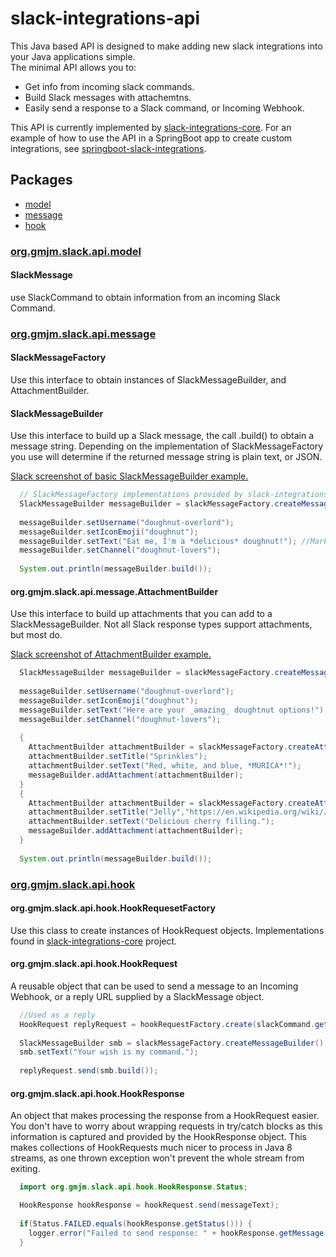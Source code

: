 # slack-integrations-api

This Java based API is designed to make adding new slack integrations into your Java applications simple.  
The minimal API allows you to:
* Get info from incoming slack commands.
* Build Slack messages with attachemtns.
* Easily send a response to a Slack command, or Incoming Webhook.

This API is currently implemented by [slack-integrations-core](https://github.com/GreaterMKEMeetup/slack-integrations-core).
For an example of how to use the API in a SpringBoot app to create custom integrations, see [springboot-slack-integrations](https://github.com/GreaterMKEMeetup/springboot-slack-integrations).

## Packages

* [model](org.gmjm.slack.api.model)
* [message](org.gmjm.slack.api.message)
* [hook](org.gmjm.slack.api.hook)

### [org.gmjm.slack.api.model](/src/main/java/org/gmjm/slack/api/model)

#### SlackMessage
use SlackCommand to obtain information from an incoming Slack Command.


### [org.gmjm.slack.api.message](/src/main/java/org/gmjm/slack/api/message)

#### SlackMessageFactory
Use this interface to obtain instances of SlackMessageBuilder, and AttachmentBuilder.

#### SlackMessageBuilder
Use this interface to build up a Slack message, the call .build() to obtain a message string.  Depending on the implementation of SlackMessageFactory you use will determine if the returned message string is plain text, or JSON.

[Slack screenshot of basic SlackMessageBuilder example.](http://imgur.com/jM2Qa39)

```java
  // SlackMessageFactory implementations provided by slack-integrations-core.
  SlackMessageBuilder messageBuilder = slackMessageFactory.createMessageBuilder(); 
  
  messageBuilder.setUsername("doughnut-overlord");
  messageBuilder.setIconEmoji("doughnut");
  messageBuilder.setText("Eat me, I'm a *delicious* doughnut!"); //Markdown is enabled by default
  messageBuilder.setChannel("doughnut-lovers");
  
  System.out.println(messageBuilder.build());
```

#### org.gmjm.slack.api.message.AttachmentBuilder
Use this interface to build up attachments that you can add to a SlackMessageBuilder.  Not all Slack response types support attachments, but most do.

[Slack screenshot of AttachmentBuilder example.](http://imgur.com/61S01vb)

```java
  SlackMessageBuilder messageBuilder = slackMessageFactory.createMessageBuilder(); 
  
  messageBuilder.setUsername("doughnut-overlord");
  messageBuilder.setIconEmoji("doughnut");
  messageBuilder.setText("Here are your _amazing_ doughtnut options!"); //Markdown is enabled by default
  messageBuilder.setChannel("doughnut-lovers");
  
  {
    AttachmentBuilder attachmentBuilder = slackMessageFactory.createAttachmentBuilder();
    attachmentBuilder.setTitle("Sprinkles");
    attachmentBuilder.setText("Red, white, and blue, *MURICA*!");
    messageBuilder.addAttachment(attachmentBuilder);
  }
  {
    AttachmentBuilder attachmentBuilder = slackMessageFactory.createAttachmentBuilder();
    attachmentBuilder.setTitle("Jelly","https://en.wikipedia.org/wiki/Jelly_doughnut");
    attachmentBuilder.setText("Delicious cherry filling.");
    messageBuilder.addAttachment(attachmentBuilder);
  }
  
  System.out.println(messageBuilder.build());
```

### [org.gmjm.slack.api.hook](/src/main/java/org/gmjm/slack/api/hook)

#### org.gmjm.slack.api.hook.HookRequesetFactory
Use this class to create instances of HookRequest objects.  Implementations found in [slack-integrations-core](https://github.com/GreaterMKEMeetup/slack-integrations-core) project.

#### org.gmjm.slack.api.hook.HookRequest
A reusable object that can be used to send a message to an Incoming Webhook, or a reply URL supplied by a SlackMessage object.

```java
  //Used as a reply
  HookRequest replyRequest = hookRequestFactory.create(slackCommand.getResponseUrl());
  
  SlackMessageBuilder smb = slackMessageFactory.createMessageBuilder();
  smb.setText("Your wish is my command.");
  
  replyRequest.send(smb.build());
```

#### org.gmjm.slack.api.hook.HookResponse
An object that makes processing the response from a HookRequest easier.  You don't have to worry about wrapping requests in try/catch blocks as this information is captured and provided by the HookResponse object.  This makes collections of HookRequests much nicer to process in Java 8 streams, as one thrown exception won't prevent the whole stream from exiting.

```java
  import org.gmjm.slack.api.hook.HookResponse.Status;

  HookResponse hookResponse = hookRequest.send(messageText);
  
  if(Status.FAILED.equals(hookResponse.getStatus())) {
    logger.error("Failed to send response: " + hookResponse.getMessage());
  }
```
